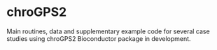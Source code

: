 # chroGPS2
Main routines, data and supplementary example code for several case studies using chroGPS2 Bioconductor package in development.
